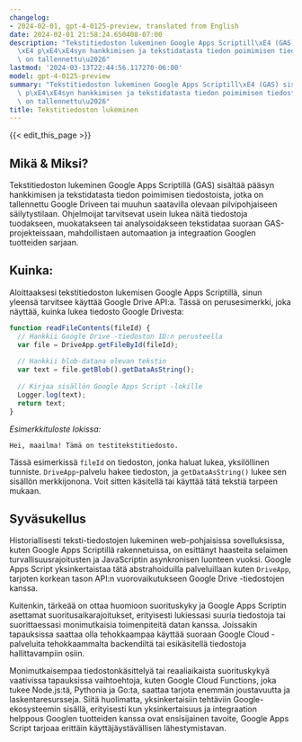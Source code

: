 ```yaml
---
changelog:
- 2024-02-01, gpt-4-0125-preview, translated from English
date: 2024-02-01 21:58:24.650408-07:00
description: "Tekstitiedoston lukeminen Google Apps Scriptill\xE4 (GAS) sis\xE4lt\xE4\
  \xE4 p\xE4\xE4syn hankkimisen ja tekstidatasta tiedon poimimisen tiedostoista, jotka\
  \ on tallennettu\u2026"
lastmod: '2024-03-13T22:44:56.117270-06:00'
model: gpt-4-0125-preview
summary: "Tekstitiedoston lukeminen Google Apps Scriptill\xE4 (GAS) sis\xE4lt\xE4\xE4\
  \ p\xE4\xE4syn hankkimisen ja tekstidatasta tiedon poimimisen tiedostoista, jotka\
  \ on tallennettu\u2026"
title: Tekstitiedoston lukeminen
---
```


{{< edit_this_page >}}

## Mikä & Miksi?

Tekstitiedoston lukeminen Google Apps Scriptillä (GAS) sisältää pääsyn hankkimisen ja tekstidatasta tiedon poimimisen tiedostoista, jotka on tallennettu Google Driveen tai muuhun saatavilla olevaan pilvipohjaiseen säilytystilaan. Ohjelmoijat tarvitsevat usein lukea näitä tiedostoja tuodakseen, muokatakseen tai analysoidakseen tekstidataa suoraan GAS-projekteissaan, mahdollistaen automaation ja integraation Googlen tuotteiden sarjaan.

## Kuinka:

Aloittaaksesi tekstitiedoston lukemisen Google Apps Scriptillä, sinun yleensä tarvitsee käyttää Google Drive API:a. Tässä on perusesimerkki, joka näyttää, kuinka lukea tiedosto Google Drivesta:

```javascript
function readFileContents(fileId) {
  // Hankkii Google Drive -tiedoston ID:n perusteella
  var file = DriveApp.getFileById(fileId);
  
  // Hankkii blob-datana olevan tekstin
  var text = file.getBlob().getDataAsString();
  
  // Kirjaa sisällön Google Apps Script -lokille
  Logger.log(text);
  return text;
}
```

*Esimerkkituloste lokissa:*

```
Hei, maailma! Tämä on testitekstitiedosto.
```

Tässä esimerkissä `fileId` on tiedoston, jonka haluat lukea, yksilöllinen tunniste. `DriveApp`-palvelu hakee tiedoston, ja `getDataAsString()` lukee sen sisällön merkkijonona. Voit sitten käsitellä tai käyttää tätä tekstiä tarpeen mukaan.

## Syväsukellus

Historiallisesti teksti-tiedostojen lukeminen web-pohjaisissa sovelluksissa, kuten Google Apps Scriptillä rakennetuissa, on esittänyt haasteita selaimen turvallisuusrajoitusten ja JavaScriptin asynkronisen luonteen vuoksi. Google Apps Script yksinkertaistaa tätä abstrahoiduilla palveluillaan kuten `DriveApp`, tarjoten korkean tason API:n vuorovaikutukseen Google Drive -tiedostojen kanssa.

Kuitenkin, tärkeää on ottaa huomioon suorituskyky ja Google Apps Scriptin asettamat suoritusaikarajoitukset, erityisesti lukiessasi suuria tiedostoja tai suorittaessasi monimutkaisia toimenpiteitä datan kanssa. Joissakin tapauksissa saattaa olla tehokkaampaa käyttää suoraan Google Cloud -palveluita tehokkaammalta backendiltä tai esikäsitellä tiedostoja hallittavampiin osiin.

Monimutkaisempaa tiedostonkäsittelyä tai reaaliaikaista suorituskykyä vaativissa tapauksissa vaihtoehtoja, kuten Google Cloud Functions, joka tukee Node.js:tä, Pythonia ja Go:ta, saattaa tarjota enemmän joustavuutta ja laskentaresursseja. Siitä huolimatta, yksinkertaisiin tehtäviin Google-ekosysteemin sisällä, erityisesti kun yksinkertaisuus ja integraation helppous Googlen tuotteiden kanssa ovat ensisijainen tavoite, Google Apps Script tarjoaa erittäin käyttäjäystävällisen lähestymistavan.
